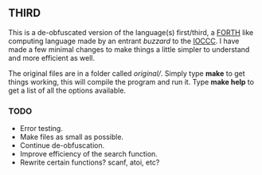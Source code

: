 ## THIRD

This is a de-obfuscated version of the language(s) first/third, a
[FORTH][] like computing language made by an entrant *buzzard* to the
[IOCCC][]. I have made a few minimal changes to make things a little
simpler to understand and more efficient as well.

The original files are in a folder called *original/*. Simply type **make** to get
things working, this will compile the program and run it. Type **make help** to
get a list of all the options available.

### TODO

* Error testing.
* Make files as small as possible.
* Continue de-obfuscation.
* Improve efficiency of the search function.
* Rewrite certain functions? scanf, atoi, etc?

[FORTH]: https://en.wikipedia.org/wiki/Forth_%28programming_language%29
[IOCCC]: http://ioccc.org/winners.html
